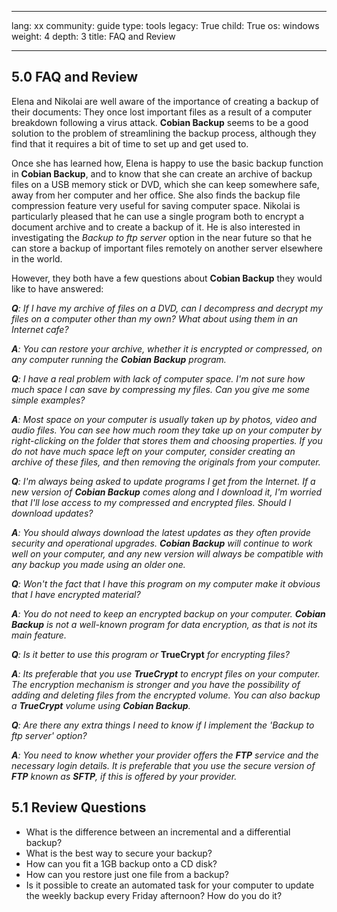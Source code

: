 

---

lang: xx
community: guide
type: tools
legacy: True
child: True
os: windows
weight: 4
depth: 3
title: FAQ and Review

---

<a name="5.0"></a>
## 5.0 FAQ and Review  ##

Elena and Nikolai are well aware of the importance of creating a backup of their documents: They once lost important files as a result of a computer breakdown following a virus attack. **Cobian Backup** seems to be a good solution to the problem of streamlining the backup process, although they find that it requires a bit of time to set up and get used to. 

Once she has learned how, Elena is happy to use the basic backup function in **Cobian Backup**, and to know that she can create an archive of backup files on a USB memory stick or DVD, which she can keep somewhere safe, away from her computer and her office. She also finds the backup file compression feature very useful for saving computer space. Nikolai is particularly pleased that he can use a single program both to encrypt a document archive and to create a backup of it. He is also interested in investigating the *Backup to ftp server* option in the near future so that he can store a backup of important files remotely on another server elsewhere in the world. 

However, they both have a few questions about **Cobian Backup** they would like to have answered:

<div class="background" markdown="1">

***Q**: If I have my archive of files on a DVD, can I decompress and decrypt my files on a computer other than my own? What about using them in an Internet cafe?*

***A**: You can restore your archive, whether it is encrypted or compressed, on any computer running the **Cobian Backup** program.*

***Q**: I have a real problem with lack of computer space. I'm not sure how much space I can save by compressing my files. Can you give me some simple examples?*

***A**: Most space on your computer is usually taken up by photos, video and audio files. You can see how much room they take up on your computer by right-clicking on the folder that stores them and choosing properties. If you do not have much space left on your computer, consider creating an archive of these files, and then removing the originals from your computer.*

***Q**: I'm always being asked to update programs I get from the Internet. If a new version of **Cobian Backup** comes along and I download it, I'm worried that I'll lose access to my compressed and encrypted files. Should I download updates?*

***A**: You should always download the latest updates as they often provide security and operational upgrades. **Cobian Backup** will continue to work well on your computer, and any new version will always be compatible with any backup you made using an older one.*

***Q**: Won't the fact that I have this program on my computer make it obvious that I have encrypted material?*

***A**: You do not need to keep an encrypted backup on your computer. **Cobian Backup** is not a well-known program for data encryption, as that is not its main feature.*

***Q**: Is it better to use this program or* **TrueCrypt** *for encrypting files?*

***A**: Its preferable that you use **TrueCrypt** to encrypt files on your computer. The encryption mechanism is stronger and you have the possibility of adding and deleting files from the encrypted volume. You can also backup a **TrueCrypt** volume using **Cobian Backup**.*

***Q**: Are there any extra things I need to know if I implement the 'Backup to ftp server' option?*

***A**: You need to know whether your provider offers the **FTP** service and the necessary login details. It is preferable that you use the secure version of **FTP** known as **SFTP**, if this is offered by your provider.*

</div>

<a name="5.1"></a>
## 5.1 Review Questions ##

- What is the difference between an incremental and a differential backup?
- What is the best way to secure your backup?
- How can you fit a 1GB backup onto a CD disk?
- How can you restore just one file from a backup?
- Is it possible to create an automated task for your computer to update the weekly backup every Friday afternoon? How do you do it? 

